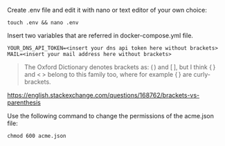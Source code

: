 Create .env file and edit it with nano or text editor of your own choice:
```shell
touch .env && nano .env
```
Insert two variables that are referred in docker-compose.yml file.
```shell
YOUR_DNS_API_TOKEN=<insert your dns api token here without brackets>
MAIL=<insert your mail address here without brackets>
```
> The Oxford Dictionary denotes brackets as: ( ) and [ ], but I think { } and < > belong to this family too, where for example { } are curly-brackets.

https://english.stackexchange.com/questions/168762/brackets-vs-parenthesis

Use the following command to change the permissions of the acme.json file:
```shell
chmod 600 acme.json
```